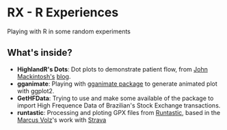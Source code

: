 # RX - R Experiences

Playing with R in some random experiments

## What's inside?

 - **HighlandR's Dots**: Dot plots to demonstrate patient flow, from [John Mackintosh's](https://johnmackintosh.com/2017-12-21-flow/) [blog](https://twitter.com/HighlandDataSci).
 - **gganimate**: Playing with [gganimate package](https://github.com/dgrtwo/gganimate) to generate animated plot with ggplot2.
 - **GetHFData**: Trying to use and make some available of the package to import High Frequence Data of Brazilian's Stock Exchange transactions.
 - **runtastic**: Processing and ploting GPX files from [Runtastic](http://www.runtastic.com), based in the [Marcus Volz](https://twitter.com/mgvolz)'s work with [Strava](https://github.com/marcusvolz/strava)